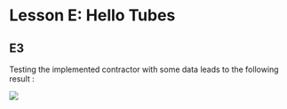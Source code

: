 # Lesson E: Hello Tubes

## E3

Testing the implemented contractor with some data leads to the following result :

![](./images/contractor.png)
